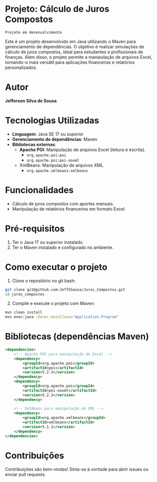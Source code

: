 # Projeto: Cálculo de Juros Compostos

```Projeto em desenvolvimento```

Este é um projeto desenvolvido em Java utilizando o Maven para gerenciamento de dependências. O objetivo é realizar simulações de cálculo de juros compostos, ideal para estudantes e profissionais de finanças. Além disso, o projeto permite a manipulação de arquivos Excel, tornando-o mais versátil para aplicações financeiras e relatórios personalizados.

# Autor

**Jefferson Silva de Sousa**


# Tecnologias Utilizadas

+ **Linguagem**: Java SE 17 ou superior
+ **Gerenciamento de dependências**: Maven
+ **Bibliotecas externas**:
     + **Apache POI**: Manipulação de arquivos Excel (leitura e escrita).
        + `org.apache.poi:poi`
        + `org.apache.poi:poi-ooxml`
     + XmlBeans: Manipulação de arquivos XML.
        + `org.apache.xmlbeans:xmlbeans`

# Funcionalidades

+ Cálculo de juros compostos com aportes mensais.
+ Manipulação de relatórios financeiros em formato Excel.

# Pré-requisitos

1. Ter o Java 17 ou superior instalado.
2. Ter o Maven instalado e configurado no ambiente.

# Como executar o projeto

1. Clone o repositório no git bash:

```bash
git clone git@github.com:JeffSSousa/Juros_Compostos.git
cd juros_compostos
```
2. Compile e execute o projeto com Maven:

```bash
mvn clean install
mvn exec:java -Dexec.mainClass="Application.Program"
```

# Bibliotecas (dependências Maven)

```xml
<dependencies>
    <!-- Apache POI para manipulação de Excel -->
    <dependency>
        <groupId>org.apache.poi</groupId>
        <artifactId>poi</artifactId>
        <version>5.2.3</version>
    </dependency>
    <dependency>
        <groupId>org.apache.poi</groupId>
        <artifactId>poi-ooxml</artifactId>
        <version>5.2.3</version>
    </dependency>
    
    <!-- XmlBeans para manipulação de XML -->
    <dependency>
        <groupId>org.apache.xmlbeans</groupId>
        <artifactId>xmlbeans</artifactId>
        <version>5.1.1</version>
    </dependency>
</dependencies>
```

# Contribuições
Contribuições são bem-vindas! Sinta-se à vontade para abrir issues ou enviar pull requests.